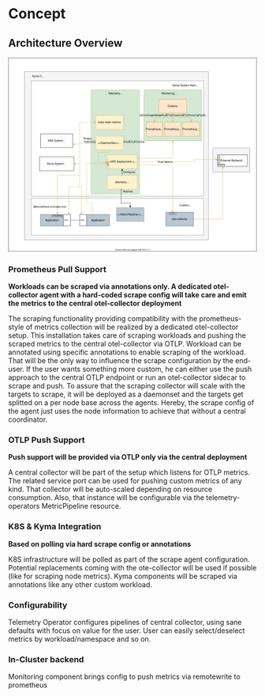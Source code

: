 # Concept

## Architecture Overview

![b](./assets/arch.drawio.svg)

### Prometheus Pull Support

**Workloads can be scraped via annotations only. A dedicated otel-collector agent with a hard-coded scrape config will take care and emit the metrics to the central otel-collector deployment**

The scraping functionality providing compatibility with the prometheus-style of metrics collection will be realized by a dedicated otel-collector setup. This installation takes care of scraping workloads and pushing the scraped metrics to the central otel-collector via OTLP. Workload can be annotated using specific annotations to enable scraping of the workload. That will be the only way to influence the scrape configuration by the end-user. If the user wants something more custom, he can either use the push approach to the central OTLP endpoint or run an otel-collector sidecar to scrape and push.
To assure that the scraping collector will scale with the targets to scrape, it will be deployed as a daemonset and the targets get splitted on a per node base across the agents. Hereby, the scrape config of the agent just uses the node information to achieve that without a central coordinator.

### OTLP Push Support

**Push support will be provided via OTLP only via the central deployment**

A central collector will be part of the setup which listens for OTLP metrics. The related service port can be used for pushing custom metrics of any kind. That collector will be auto-scaled depending on resource consumption. Also, that instance will be configurable via the telemetry-operators MetricPipeline resource.

### K8S & Kyma Integration

**Based on polling via hard scrape config or annotations**

K8S infrastructure will be polled as part of the scrape agent configuration. Potential replacements coming with the ote-collector will be used if possible (like for scraping node metrics). Kyma components will be scraped via annotations like any other custom workload.

### Configurability

Telemetry Operator configures pipelines of central collector, using sane defaults with focus on value for the user. User can easily select/deselect metrics by workload/namespace and so on.

### In-Cluster backend

Monitoring component brings config to push metrics via remotewrite to prometheus

